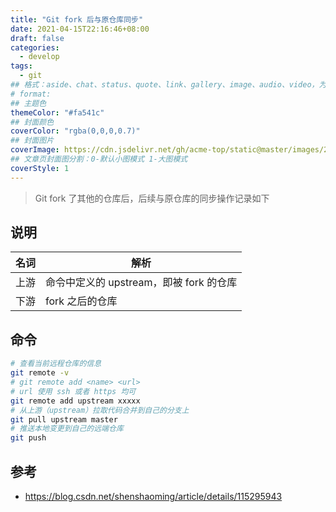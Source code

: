 ```yaml
---
title: "Git fork 后与原仓库同步"
date: 2021-04-15T22:16:46+08:00
draft: false
categories: 
  - develop
tags: 
  - git
## 格式：aside、chat、status、quote、link、gallery、image、audio、video，为空则代表标准格式
# format: 
## 主题色
themeColor: "#fa541c"
## 封面颜色
coverColor: "rgba(0,0,0,0.7)"
## 封面图片
coverImage: https://cdn.jsdelivr.net/gh/acme-top/static@master/images/2021/04/20210417211044-git-sync-forked-repo.png
## 文章页封面图分割：0-默认小图模式 1-大图模式
coverStyle: 1
---
```


<info>

> Git fork 了其他的仓库后，后续与原仓库的同步操作记录如下

</info>

## 说明

| 名词 | 解析                                    |
| ---- | --------------------------------------- |
| 上游 | 命令中定义的 upstream，即被 fork 的仓库 |
| 下游 | fork 之后的仓库                         |

## 命令

```bash
# 查看当前远程仓库的信息
git remote -v
# git remote add <name> <url>
# url 使用 ssh 或者 https 均可
git remote add upstream xxxxx
# 从上游（upstream）拉取代码合并到自己的分支上
git pull upstream master
# 推送本地变更到自己的远端仓库
git push
```

## 参考

- https://blog.csdn.net/shenshaoming/article/details/115295943